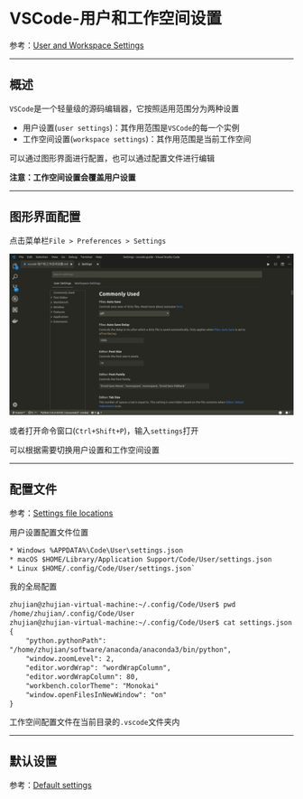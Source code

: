 # VSCode-用户和工作空间设置

参考：[User and Workspace Settings](https://code.visualstudio.com/docs/getstarted/settings#_settings-editor)

---

## 概述

`VSCode`是一个轻量级的源码编辑器，它按照适用范围分为两种设置

* 用户设置(`user settings`)：其作用范围是`VSCode`的每一个实例
* 工作空间设置(`workspace settings`)：其作用范围是当前工作空间

可以通过图形界面进行配置，也可以通过配置文件进行编辑

**注意：工作空间设置会覆盖用户设置**

---

## 图形界面配置

点击菜单栏`File > Preferences > Settings`

![](./imgs/settings.png)

或者打开命令窗口(`Ctrl+Shift+P`)，输入`settings`打开

可以根据需要切换用户设置和工作空间设置

---

## 配置文件

参考：[Settings file locations](https://code.visualstudio.com/docs/getstarted/settings#_settings-file-locations)

用户设置配置文件位置

    * Windows %APPDATA%\Code\User\settings.json
    * macOS $HOME/Library/Application Support/Code/User/settings.json
    * Linux $HOME/.config/Code/User/settings.json`

我的全局配置

    zhujian@zhujian-virtual-machine:~/.config/Code/User$ pwd
    /home/zhujian/.config/Code/User
    zhujian@zhujian-virtual-machine:~/.config/Code/User$ cat settings.json 
    {
        "python.pythonPath": "/home/zhujian/software/anaconda/anaconda3/bin/python",
        "window.zoomLevel": 2,
        "editor.wordWrap": "wordWrapColumn",
        "editor.wordWrapColumn": 80,
        "workbench.colorTheme": "Monokai"
        "window.openFilesInNewWindow": "on"
    }

工作空间配置文件在当前目录的`.vscode`文件夹内

---

## 默认设置

参考：[Default settings](https://code.visualstudio.com/docs/getstarted/settings#_default-settings)